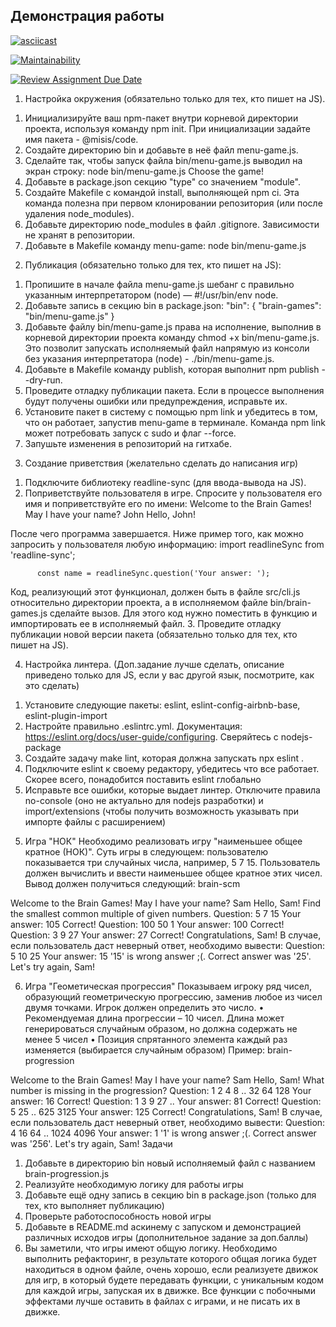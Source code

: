 ## Демонстрация работы
[![asciicast](https://asciinema.org/a/5XMLyvxozaWMoqE04lEOuiM3h.svg)](https://asciinema.org/a/5XMLyvxozaWMoqE04lEOuiM3h)

[![Maintainability](https://api.codeclimate.com/v1/badges/0dccc2590b25d76abb77/maintainability)](https://codeclimate.com/github/AnzenFroud/development_methodologies/maintainability)

















[![Review Assignment Due Date](https://classroom.github.com/assets/deadline-readme-button-22041afd0340ce965d47ae6ef1cefeee28c7c493a6346c4f15d667ab976d596c.svg)](https://classroom.github.com/a/6OB9WcGd)
1) Настройка окружения (обязательно только для тех, кто пишет на JS).
1.	Инициализируйте ваш npm-пакет внутри корневой директории проекта, используя команду npm init. При инициализации задайте имя пакета - @misis/code.
2.	Создайте директорию bin и добавьте в неё файл menu-game.js.
3.	Сделайте так, чтобы запуск файла bin/menu-game.js выводил на экран строку:
node bin/menu-game.js
Choose the game!
4.	Добавьте в package.json секцию "type" со значением "module". 
5.	Создайте Makefile с командой install, выполняющей npm ci. Эта команда полезна при первом клонировании репозитория (или после удаления node_modules).
6.	Добавьте директорию node_modules в файл .gitignore. Зависимости не хранят в репозитории.
7.	Добавьте в Makefile команду menu-game:
node bin/menu-game.js

2) Публикация (обязательно только для тех, кто пишет на JS):
1.	Пропишите в начале файла menu-game.js шебанг с правильно указанным интерпретатором (node) — #!/usr/bin/env node. 
2.	Добавьте запись в секцию bin в package.json:
"bin": {
  "brain-games": "bin/menu-game.js"
}
3.	Добавьте файлу bin/menu-game.js права на исполнение, выполнив в корневой директории проекта команду chmod +x bin/menu-game.js. Это позволит запускать исполняемый файл напрямую из консоли без указания интерпретатора (node) - ./bin/menu-game.js.
4.	Добавьте в Makefile команду publish, которая выполнит npm publish --dry-run.
5.	Проведите отладку публикации пакета. Если в процессе выполнения будут получены ошибки или предупреждения, исправьте их.
6.	Установите пакет в систему с помощью npm link и убедитесь в том, что он работает, запустив menu-game в терминале. Команда npm link может потребовать запуск с sudo и флаг --force.
7.	Запушьте изменения в репозиторий на гитхабе.
   
3) Создание приветствия (желательно сделать до написания игр)
1.	Подключите библиотеку readline-sync (для ввода-вывода на JS).
2.	Поприветствуйте пользователя в игре. Спросите у пользователя его имя и поприветствуйте его по имени:
Welcome to the Brain Games!
May I have your name? John
Hello, John!

После чего программа завершается.
Ниже пример того, как можно запросить у пользователя любую информацию:
          import readlineSync from 'readline-sync';

          const name = readlineSync.question('Your answer: ');

Код, реализующий этот функционал, должен быть в файле src/cli.js относительно директории проекта, а в исполняемом файле bin/brain-games.js сделайте вызов. Для этого код нужно поместить в функцию и импортировать ее в исполняемый файл.
3.	Проведите отладку публикации новой версии пакета (обязательно только для тех, кто пишет на JS).

4) Настройка линтера. (Доп.задание лучше сделать, описание приведено только для JS, если у вас другой язык, посмотрите, как это сделать)
1.	Установите следующие пакеты: eslint, eslint-config-airbnb-base, eslint-plugin-import
2.	Настройте правильно .eslintrc.yml. Документация: https://eslint.org/docs/user-guide/configuring. Сверяйтесь с nodejs-package
3.	Создайте задачу make lint, которая должна запускать npx eslint .
4.	Подключите eslint к своему редактору, убедитесь что все работает. Скорее всего, понадобится поставить eslint глобально
5.	Исправьте все ошибки, которые выдает линтер. Отключите правила no-console (оно не актуально для nodejs разработки) и import/extensions (чтобы получить возможность указывать при импорте файлы с расширением)

5) Игра "НОК"
Необходимо реализовать игру "наименьшее общее кратное (НОК)". Суть игры в следующем: пользователю показывается три случайных числа, например, 5 7 15. Пользователь должен вычислить и ввести наименьшее общее кратное этих чисел.
Вывод должен получиться следующий:
brain-scm

Welcome to the Brain Games!
May I have your name? Sam
Hello, Sam!
Find the smallest common multiple of given numbers.
Question: 5 7 15
Your answer: 105
Correct!
Question: 100 50 1
Your answer: 100
Correct!
Question: 3 9 27
Your answer: 27
Correct!
Congratulations, Sam!
В случае, если пользователь даст неверный ответ, необходимо вывести:
Question: 5 10 25
Your answer: 15
'15' is wrong answer ;(. Correct answer was '25'.
Let's try again, Sam!

6) Игра "Геометическая прогрессия"
Показываем игроку ряд чисел, образующий геометрическую прогрессию, заменив любое из чисел двумя точками. Игрок должен определить это число.
•	Рекомендуемая длина прогрессии – 10 чисел. Длина может генерироваться случайным образом, но должна содержать не менее 5 чисел
•	Позиция спрятанного элемента каждый раз изменяется (выбирается случайным образом)
Пример:
brain-progression

Welcome to the Brain Games!
May I have your name? Sam
Hello, Sam!
What number is missing in the progression?
Question: 1 2 4 8  .. 32 64 128
Your answer: 16
Correct!
Question: 1 3 9 27 ..
Your answer: 81
Correct!
Question: 5 25 .. 625 3125
Your answer: 125
Correct!
Congratulations, Sam!
В случае, если пользователь даст неверный ответ, необходимо вывести:
Question: 4 16 64 .. 1024 4096
Your answer:  1
'1' is wrong answer ;(. Correct answer was '256'.
Let's try again, Sam!
Задачи
1.	Добавьте в директорию bin новый исполняемый файл с названием brain-progression.js
2.	Реализуйте необходимую логику для работы игры
3.	Добавьте ещё одну запись в секцию bin в package.json (только для тех, кто выполняет публикацию)
4.	Проверьте работоспособность новой игры
5.	Добавьте в README.md аскинему с запуском и демонстрацией различных исходов игры (дополнительное задание за доп.баллы)
6.  Вы заметили, что игры имеют общую логику. Необходимо выполнить рефакторинг, в результате которого общая логика будет находиться в одном файле, очень хорошо, если реализуете движок для игр, в который будете передавать функции, с уникальным кодом для каждой игры, запуская их в движке. Все функции с побочными эффектами лучше оставить в файлах с играми, и не писать их в движке.
